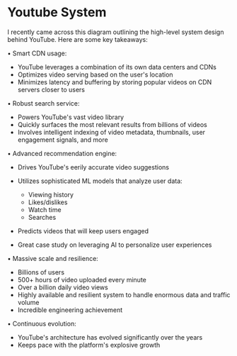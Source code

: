 # Youtube System 
I recently came across this diagram outlining the high-level system design behind YouTube. Here are some key takeaways:

• Smart CDN usage:
  - YouTube leverages a combination of its own data centers and CDNs
  - Optimizes video serving based on the user's location
  - Minimizes latency and buffering by storing popular videos on CDN servers closer to users

• Robust search service:
  - Powers YouTube's vast video library
  - Quickly surfaces the most relevant results from billions of videos
  - Involves intelligent indexing of video metadata, thumbnails, user engagement signals, and more

• Advanced recommendation engine:
  - Drives YouTube's eerily accurate video suggestions
  - Utilizes sophisticated ML models that analyze user data:
      - Viewing history
      - Likes/dislikes
      - Watch time
      - Searches
  
  - Predicts videos that will keep users engaged
  - Great case study on leveraging AI to personalize user experiences

• Massive scale and resilience:
  - Billions of users
  - 500+ hours of video uploaded every minute
  - Over a billion daily video views
  - Highly available and resilient system to handle enormous data and traffic volume
  - Incredible engineering achievement

• Continuous evolution:
  - YouTube's architecture has evolved significantly over the years
  - Keeps pace with the platform's explosive growth